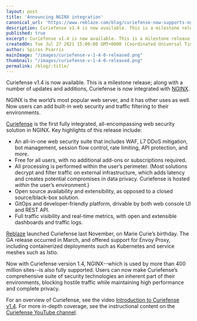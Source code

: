 ```yaml
---
layout: post
title: 'Announcing NGINX integration'
canonical_url: 'https://www.reblaze.com/blog/curiefense-now-supports-nginx/'
description: Curiefense v1.4 is now available. This is a milestone release; along with a number of updates and additions, Curiefense is now integrated with NGINX.
published: true
excerpt: Curiefense v1.4 is now available. This is a milestone release; along with a number of updates and additions, Curiefense is now integrated with NGINX.
createdOn: Tue Jul 27 2021 15:00:00 GMT+0000 (Coordinated Universal Time)
author: Spiros Psarris
mainImage: "/images/curiefense-v-1-4-0-released.png"
thumbnail: "/images/curiefense-v-1-4-0-released.png"
permalink: /blog/:title/
---
```

Curiefense v1.4 is now available. This is a milestone release; along with a number of updates and additions, Curiefense is now integrated with [NGINX][1].

NGINX is the world’s most popular web server, and it has other uses as well. Now users can add built-in web security and traffic filtering to their environments.

[Curiefense][2] is the first fully integrated, all-encompassing web security solution in NGINX. Key highlights of this release include:
* An all-in-one web security suite that includes WAF, L7 DDoS mitigation, bot management, session flow control, rate limiting, API protection, and more.
* Free for all users, with no additional add-ons or subscriptions required.
* All processing is performed within the user’s perimeter. (Most solutions decrypt and filter traffic on external infrastructure, which adds latency and creates potential compromises in data privacy. Curiefense is hosted *within* the user’s environment.)
* Open source availability and extensibility, as opposed to a closed source/black-box solution.
* GitOps and developer-friendly platform, drivable by both web console UI and REST API. 
* Full traffic visibility and real-time metrics, with open and extensible dashboards and traffic logs.

[Reblaze][3] launched Curiefense last November, on Marie Curie’s birthday. The GA release occurred in March, and offered support for Envoy Proxy, including containerized deployments such as Kubernetes and service meshes such as Istio.

Now with Curiefense version 1.4, NGINX--which is used by more than 400 million sites--is also fully supported. Users can now make Curiefense’s comprehensive suite of security technologies an inherent part of their environments, blocking hostile traffic while maintaining high performance and complete privacy.

For an overview of Curiefense, see the video [Introduction to Curiefense v1.4][4]. For more in-depth coverage, see the instructional content on the [Curiefense YouTube channel][5]. 


[1]:	https://nginx.org/en/
[2]:	https://www.curiefense.io/
[3]:	https://www.reblaze.com/
[4]:	https://youtu.be/DcQPEu76YkI
[5]:	https://www.youtube.com/channel/UCG_XSaj_YX_26nD3Hvm_6OA


